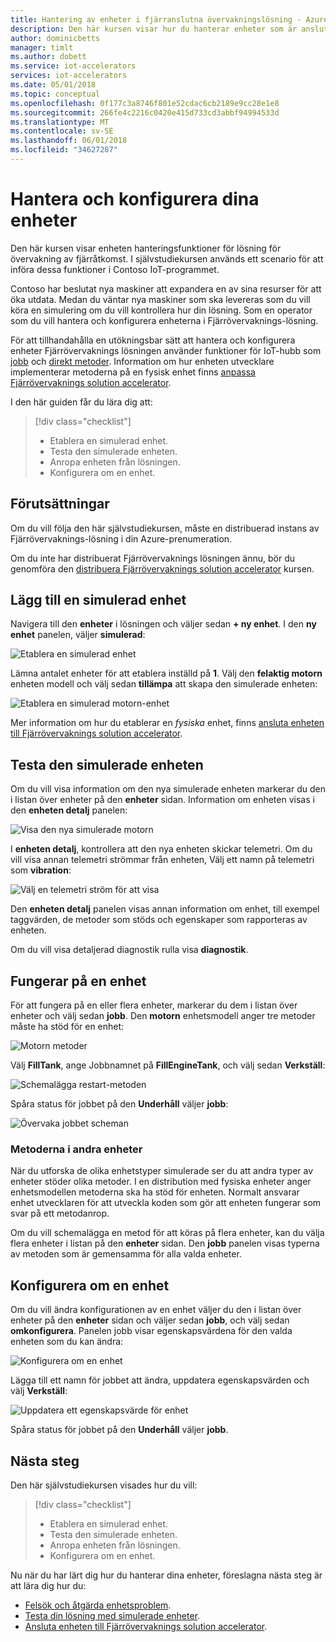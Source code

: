 ```yaml
---
title: Hantering av enheter i fjärranslutna övervakningslösning - Azure | Microsoft Docs
description: Den här kursen visar hur du hanterar enheter som är anslutna till den fjärranslutna övervakningslösning.
author: dominicbetts
manager: timlt
ms.author: dobett
ms.service: iot-accelerators
services: iot-accelerators
ms.date: 05/01/2018
ms.topic: conceptual
ms.openlocfilehash: 0f177c3a8746f801e52cdac6cb2189e9cc28e1e8
ms.sourcegitcommit: 266fe4c2216c0420e415d733cd3abbf94994533d
ms.translationtype: MT
ms.contentlocale: sv-SE
ms.lasthandoff: 06/01/2018
ms.locfileid: "34627287"
---
```

# <a name="manage-and-configure-your-devices"></a>Hantera och konfigurera dina enheter

Den här kursen visar enheten hanteringsfunktioner för lösning för övervakning av fjärråtkomst. I självstudiekursen används ett scenario för att införa dessa funktioner i Contoso IoT-programmet.

Contoso har beslutat nya maskiner att expandera en av sina resurser för att öka utdata. Medan du väntar nya maskiner som ska levereras som du vill köra en simulering om du vill kontrollera hur din lösning. Som en operator som du vill hantera och konfigurera enheterna i Fjärrövervaknings-lösning.

För att tillhandahålla en utökningsbar sätt att hantera och konfigurera enheter Fjärrövervaknings lösningen använder funktioner för IoT-hubb som [jobb](../iot-hub/iot-hub-devguide-jobs.md) och [direkt metoder](../iot-hub/iot-hub-devguide-direct-methods.md). Information om hur enheten utvecklare implementerar metoderna på en fysisk enhet finns [anpassa Fjärrövervaknings solution accelerator](iot-accelerators-remote-monitoring-customize.md).

I den här guiden får du lära dig att:

>[!div class="checklist"]
> * Etablera en simulerad enhet.
> * Testa den simulerade enheten.
> * Anropa enheten från lösningen.
> * Konfigurera om en enhet.

## <a name="prerequisites"></a>Förutsättningar

Om du vill följa den här självstudiekursen, måste en distribuerad instans av Fjärrövervaknings-lösning i din Azure-prenumeration.

Om du inte har distribuerat Fjärrövervaknings lösningen ännu, bör du genomföra den [distribuera Fjärrövervaknings solution accelerator](iot-accelerators-remote-monitoring-deploy.md) kursen.

## <a name="add-a-simulated-device"></a>Lägg till en simulerad enhet

Navigera till den **enheter** i lösningen och väljer sedan **+ ny enhet**. I den **ny enhet** panelen, väljer **simulerad**:

![Etablera en simulerad enhet](./media/iot-accelerators-remote-monitoring-manage/devicesprovision.png)

Lämna antalet enheter för att etablera inställd på **1**. Välj den **felaktig motorn** enheten modell och välj sedan **tillämpa** att skapa den simulerade enheten:

![Etablera en simulerad motorn-enhet](./media/iot-accelerators-remote-monitoring-manage/devicesprovisionengine.png)

Mer information om hur du etablerar en *fysiska* enhet, finns [ansluta enheten till Fjärrövervaknings solution accelerator](iot-accelerators-connecting-devices-node.md).

## <a name="test-the-simulated-device"></a>Testa den simulerade enheten

Om du vill visa information om den nya simulerade enheten markerar du den i listan över enheter på den **enheter** sidan. Information om enheten visas i den **enheten detalj** panelen:

![Visa den nya simulerade motorn](./media/iot-accelerators-remote-monitoring-manage/devicesviewnew.png)

I **enheten detalj**, kontrollera att den nya enheten skickar telemetri. Om du vill visa annan telemetri strömmar från enheten, Välj ett namn på telemetri som **vibration**:

![Välj en telemetri ström för att visa](./media/iot-accelerators-remote-monitoring-manage/devicesvibration.png)

Den **enheten detalj** panelen visas annan information om enhet, till exempel taggvärden, de metoder som stöds och egenskaper som rapporteras av enheten.

Om du vill visa detaljerad diagnostik rulla visa **diagnostik**.

## <a name="act-on-a-device"></a>Fungerar på en enhet

För att fungera på en eller flera enheter, markerar du dem i listan över enheter och välj sedan **jobb**. Den **motorn** enhetsmodell anger tre metoder måste ha stöd för en enhet:

![Motorn metoder](./media/iot-accelerators-remote-monitoring-manage/devicesmethods.png)

Välj **FillTank**, ange Jobbnamnet på **FillEngineTank**, och välj sedan **Verkställ**:

![Schemalägga restart-metoden](./media/iot-accelerators-remote-monitoring-manage/devicesrestartengine.png)

Spåra status för jobbet på den **Underhåll** väljer **jobb**:

![Övervaka jobbet scheman](./media/iot-accelerators-remote-monitoring-manage/maintenancerestart.png)

### <a name="methods-in-other-devices"></a>Metoderna i andra enheter

När du utforska de olika enhetstyper simulerade ser du att andra typer av enheter stöder olika metoder. I en distribution med fysiska enheter anger enhetsmodellen metoderna ska ha stöd för enheten. Normalt ansvarar enhet utvecklaren för att utveckla koden som gör att enheten fungerar som svar på ett metodanrop.

Om du vill schemalägga en metod för att köras på flera enheter, kan du välja flera enheter i listan på den **enheter** sidan. Den **jobb** panelen visas typerna av metoden som är gemensamma för alla valda enheter.

## <a name="reconfigure-a-device"></a>Konfigurera om en enhet

Om du vill ändra konfigurationen av en enhet väljer du den i listan över enheter på den **enheter** sidan och väljer sedan **jobb**, och välj sedan **omkonfigurera**. Panelen jobb visar egenskapsvärdena för den valda enheten som du kan ändra:

![Konfigurera om en enhet](./media/iot-accelerators-remote-monitoring-manage/devicesreconfigure.png)

Lägga till ett namn för jobbet att ändra, uppdatera egenskapsvärden och välj **Verkställ**:

![Uppdatera ett egenskapsvärde för enhet](./media/iot-accelerators-remote-monitoring-manage/devicesreconfigurephysical.png)

Spåra status för jobbet på den **Underhåll** väljer **jobb**.

## <a name="next-steps"></a>Nästa steg

Den här självstudiekursen visades hur du vill:

<!-- Repeat task list from intro -->
>[!div class="checklist"]
> * Etablera en simulerad enhet.
> * Testa den simulerade enheten.
> * Anropa enheten från lösningen.
> * Konfigurera om en enhet.

Nu när du har lärt dig hur du hanterar dina enheter, föreslagna nästa steg är att lära dig hur du:

* [Felsök och åtgärda enhetsproblem](iot-accelerators-remote-monitoring-maintain.md).
* [Testa din lösning med simulerade enheter](iot-accelerators-remote-monitoring-test.md).
* [Ansluta enheten till Fjärrövervaknings solution accelerator](iot-accelerators-connecting-devices-node.md).

<!-- Next tutorials in the sequence -->